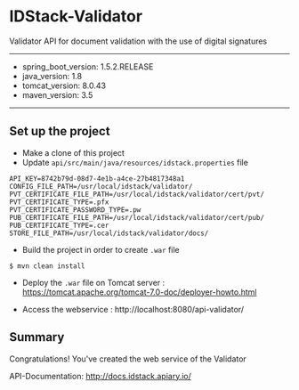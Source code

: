# IDStack-Validator

Validator API for document validation with the use of digital signatures

---
- spring_boot_version: 1.5.2.RELEASE
- java_version: 1.8
- tomcat_version: 8.0.43
- maven_version: 3.5
---

## Set up the project

- Make a clone of this project
- Update `api/src/main/java/resources/idstack.properties` file

```
API_KEY=8742b79d-08d7-4e1b-a4ce-27b4817348a1
CONFIG_FILE_PATH=/usr/local/idstack/validator/
PVT_CERTIFICATE_FILE_PATH=/usr/local/idstack/validator/cert/pvt/
PVT_CERTIFICATE_TYPE=.pfx
PVT_CERTIFICATE_PASSWORD_TYPE=.pw
PUB_CERTIFICATE_FILE_PATH=/usr/local/idstack/validator/cert/pub/
PUB_CERTIFICATE_TYPE=.cer
STORE_FILE_PATH=/usr/local/idstack/validator/docs/
```

- Build the project in order to create `.war` file
```
$ mvn clean install
```

- Deploy the `.war` file on Tomcat server : https://tomcat.apache.org/tomcat-7.0-doc/deployer-howto.html

- Access the webservice : http://localhost:8080/api-validator/

## Summary

Congratulations! You've created the web service of the Validator

API-Documentation: http://docs.idstack.apiary.io/